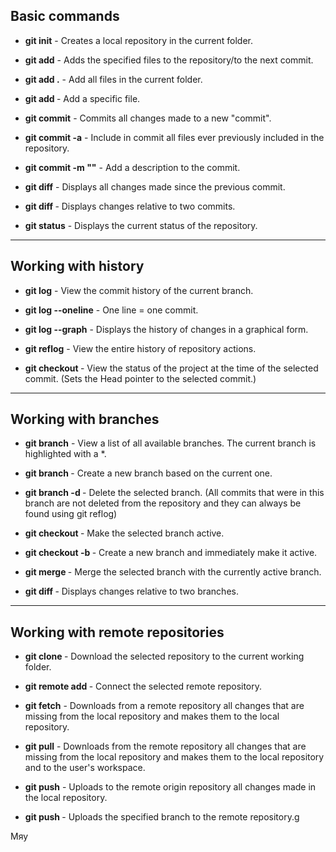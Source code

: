 ## Basic commands

- **git init** - Creates a local repository in the current folder.

- **git add** - Adds the specified files to the repository/to the next commit.

- **git add .** - Add all files in the current folder.

- **git add <File name>** - Add a specific file.

- **git commit** - Commits all changes made to a new "commit".

- **git commit -a** - Include in commit all files ever previously included in the repository.

- **git commit -m "<Description>"** - Add a description to the commit.

- **git diff** - Displays all changes made since the previous commit.

- **git diff <commit1> <commit2>** - Displays changes relative to two commits.

- **git status** - Displays the current status of the repository.

---

## Working with history

- **git log** - View the commit history of the current branch.

- **git log --oneline** - One line = one commit.

- **git log --graph** - Displays the history of changes in a graphical form.

- **git reflog** - View the entire history of repository actions.

- **git checkout <commit hashcode>** - View the status of the project at the time of the selected commit. (Sets the Head pointer to the selected commit.)

---

## Working with branches

- **git branch** - View a list of all available branches. The current branch is highlighted with a *.

- **git branch <Name>** - Create a new branch based on the current one.

- **git branch -d <Name>** - Delete the selected branch. (All commits that were in this branch are not deleted from the repository and they can always be found using git reflog)

- **git checkout <Name>** - Make the selected branch active.

- **git checkout -b <Name>** - Create a new branch and immediately make it active.

- **git merge <Name>** - Merge the selected branch with the currently active branch.

- **git diff <branch1> <branch2>** - Displays changes relative to two branches.

---

## Working with remote repositories

- **git clone <Link not repository>** - Download the selected repository to the current working folder.

- **git remote add <Name> <Link to the remote repository>** - Connect the selected remote repository.

- **git fetch** - Downloads from a remote repository all changes that are missing from the local repository and makes them to the local repository.

- **git pull** - Downloads from the remote repository all changes that are missing from the local repository and makes them to the local repository and to the user's workspace.

- **git push** - Uploads to the remote origin repository all changes made in the local repository.

- **git push <Remote repository name> <Unloaded branch>** - Uploads the specified branch to the remote repository.g

Мяу
